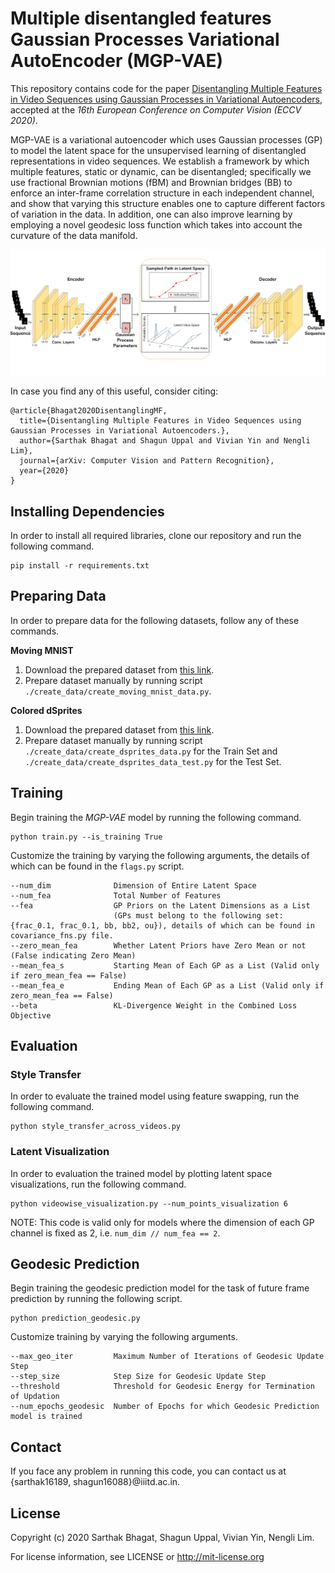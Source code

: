 # Multiple disentangled features Gaussian Processes Variational AutoEncoder (MGP-VAE)

This repository contains code for the paper <a href="https://arxiv.org/abs/2001.02408">Disentangling Multiple Features in Video Sequences using Gaussian Processes in Variational Autoencoders</a>, accepted at the <i>16th European Conference on Computer Vision (ECCV 2020)</i>.

MGP-VAE is a variational autoencoder which uses Gaussian processes (GP) to model the latent space for the unsupervised learning of disentangled representations in video sequences. We establish a framework by which multiple features, static or dynamic, can be disentangled; specifically we use fractional Brownian motions (fBM) and Brownian bridges (BB) to enforce an inter-frame correlation structure in each independent channel, and show that varying this structure enables one to capture different factors of variation in the data. In addition, one can also improve learning by employing a novel geodesic loss function which takes into account the curvature of the data manifold. 

![MGP-VAE Network Architecture](Network.png)

In case you find any of this useful, consider citing:

```
@article{Bhagat2020DisentanglingMF,
  title={Disentangling Multiple Features in Video Sequences using Gaussian Processes in Variational Autoencoders.},
  author={Sarthak Bhagat and Shagun Uppal and Vivian Yin and Nengli Lim},
  journal={arXiv: Computer Vision and Pattern Recognition},
  year={2020}
}
```

## Installing Dependencies

In order to install all required libraries, clone our repository and run the following command.

```
pip install -r requirements.txt
```

## Preparing Data

In order to prepare data for the following datasets, follow any of these commands.

<b>Moving MNIST</b>
1. Download the prepared dataset from <a href="https://drive.google.com/file/d/1JAIpbRPqjbGyUltVbKnKYIxq8ig_aYfX/view?usp=sharing">this link</a>.
2. Prepare dataset manually by running script `./create_data/create_moving_mnist_data.py`.

<b> Colored dSprites</b>
1. Download the prepared dataset from <a href="">this link</a>.
2. Prepare dataset manually by running script `./create_data/create_dsprites_data.py` for the Train Set and `./create_data/create_dsprites_data_test.py` for the Test Set.

## Training

Begin training the <i>MGP-VAE</i> model by running the following command.

```
python train.py --is_training True
```

Customize the training by varying the following arguments, the details of which can be found in the `flags.py` script.

```
--num_dim              Dimension of Entire Latent Space
--num_fea              Total Number of Features
--fea                  GP Priors on the Latent Dimensions as a List 
                       (GPs must belong to the following set: {frac_0.1, frac_0.1, bb, bb2, ou}), details of which can be found in covariance_fns.py file.
--zero_mean_fea        Whether Latent Priors have Zero Mean or not (False indicating Zero Mean)
--mean_fea_s           Starting Mean of Each GP as a List (Valid only if zero_mean_fea == False)
--mean_fea_e           Ending Mean of Each GP as a List (Valid only if zero_mean_fea == False)
--beta                 KL-Divergence Weight in the Combined Loss Objective
```

## Evaluation

### Style Transfer

In order to evaluate the trained model using feature swapping, run the following command.

```
python style_transfer_across_videos.py
```

### Latent Visualization

In order to evaluation the trained model by plotting latent space visualizations, run the following command.

```
python videowise_visualization.py --num_points_visualization 6
```

NOTE: This code is valid only for models where the dimension of each GP channel is fixed as 2, i.e. `num_dim // num_fea == 2`.

## Geodesic Prediction 

Begin training the geodesic prediction model for the task of future frame prediction by running the following script.

```
python prediction_geodesic.py 
```

Customize training by varying the following arguments.
```
--max_geo_iter         Maximum Number of Iterations of Geodesic Update Step
--step_size            Step Size for Geodesic Update Step
--threshold            Threshold for Geodesic Energy for Termination of Updation
--num_epochs_geodesic  Number of Epochs for which Geodesic Prediction model is trained
```

## Contact
If you face any problem in running this code, you can contact us at {sarthak16189, shagun16088}@iiitd.ac.in.

## License
Copyright (c) 2020 Sarthak Bhagat, Shagun Uppal, Vivian Yin, Nengli Lim.

For license information, see LICENSE or http://mit-license.org
